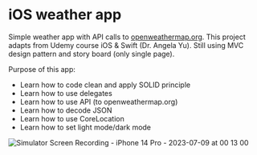 # iOS weather app

Simple weather app with API calls to [openweathermap.org](openweathermap.org).
This project adapts from Udemy course iOS & Swift (Dr. Angela Yu).
Still using MVC design pattern and story board (only single page).

Purpose of this app:
- Learn how to code clean and apply SOLID principle
- Learn how to use delegates
- Learn how to use API (to openweathermap.org)
- Learn how to decode JSON
- Learn how to use CoreLocation
- Learn how to set light mode/dark mode

![Simulator Screen Recording - iPhone 14 Pro - 2023-07-09 at 00 13 00](https://github.com/wasesasegara/ios_weather_app/assets/39652855/2c3f99d6-30ab-4395-a6cb-7c385eb8df72)
